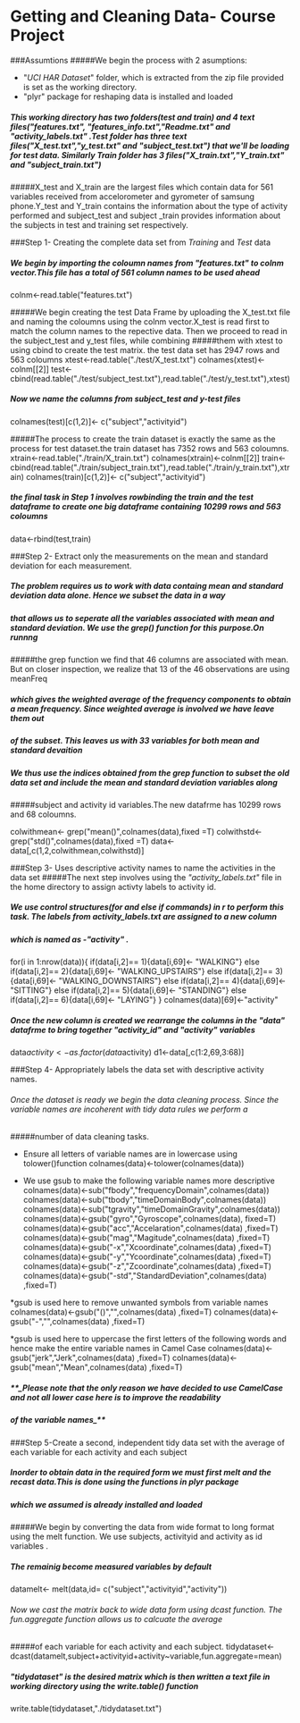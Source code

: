 Getting and Cleaning Data- Course Project
===========================================



###Assumtions
#####We begin the process with 2 asumptions:
* "_UCI HAR Dataset_" folder, which is extracted from the zip file provided is set as the working directory.
* "plyr" package for reshaping data is installed and loaded

##### This working directory has two folders(test and train) and 4 text files("features.txt", "features_info.txt","Readme.txt" and "activity_labels.txt" .Test folder has three text files("X_test.txt","y_test.txt" and "subject_test.txt") that we'll be loading for test data. Similarly Train folder has 3 files("X_train.txt","Y_train.txt" and "subject_train.txt")
#####X_test and X_train are the largest files which contain data for 561 variables received from accelorometer and gyrometer of samsung phone.Y_test and Y_train contains the information about the type of activity performed and subject_test and subject _train provides information about the subjects in test and training set respectively.

###Step 1- Creating the complete data set from _Training_ and _Test_ data

##### We begin by importing the coloumn names from "_features.txt_" to _colnm_ vector.This file has a total of 561 column names to be used ahead
colnm<-read.table("features.txt")

#####We begin creating the test Data Frame by uploading the X_test.txt file and naming the coloumns using the colnm vector.X_test is read first to match the column names to the repective data. Then we proceed to read in the subject_test and y_test files, while combining 
#####them with xtest to using cbind to create the test matrix. the test data set has 2947 rows and 563 coloumns
xtest<-read.table("./test/X_test.txt")
colnames(xtest)<-colnm[[2]]
test<- cbind(read.table("./test/subject_test.txt"),read.table("./test/y_test.txt"),xtest)
##### Now we name the columns from subject_test and y-test files
colnames(test)[c(1,2)]<- c("subject","activityid")

#####The process to create the train dataset is exactly the same as the process for test dataset.the train dataset has 7352 rows and 563 coloumns.
xtrain<-read.table("./train/X_train.txt")
colnames(xtrain)<-colnm[[2]]
train<-cbind(read.table("./train/subject_train.txt"),read.table("./train/y_train.txt"),xtrain)
colnames(train)[c(1,2)]<- c("subject","activityid")

##### the final task in Step 1 involves rowbinding the train and the test dataframe to create one big dataframe containing 10299 rows and 563 coloumns
data<-rbind(test,train)

###Step 2- Extract only the measurements on the mean and standard deviation for each measurement. 
##### The problem requires us to work with data containg mean and standard deviation data alone. Hence we subset the data in a way 
##### that allows us to seperate all the variables associated with mean and standard deviation. We use the **_grep()_** function for this purpose.On runnng 
#####the grep function we find that 46 columns are associated with mean. But on closer inspection, we realize that 13 of the 46 observations are using meanFreq
##### which gives the _**weighted average**_ of the frequency components to obtain a mean frequency. Since weighted average is involved we have leave them out  
##### of the subset. This leaves us with 33 variables for both mean and standard devaition 
##### We thus use the indices obtained from the grep function to subset the old data set and include the mean and standard deviation variables along 
#####subject and activity id variables.The new datafrme has 10299 rows and 68 coloumns.

colwithmean<- grep("mean()",colnames(data),fixed =T)
colwithstd<-grep("std()",colnames(data),fixed =T)
data<- data[,c(1,2,colwithmean,colwithstd)]

###Step 3- Uses descriptive activity names to name the activities in the data set
#####The next step involves using the _"activity_labels.txt"_ file in the home directory to assign activty labels to activity id.
##### We use control structures(for and else if commands) in r to perform this task.  The labels from activity_labels.txt are assigned to a new column
##### which is named as -"activity" .
for(i in 1:nrow(data)){
        if(data[i,2]== 1){data[i,69]<- "WALKING"}
        else if(data[i,2]== 2){data[i,69]<- "WALKING_UPSTAIRS"}
        else if(data[i,2]== 3){data[i,69]<- "WALKING_DOWNSTAIRS"}
        else if(data[i,2]== 4){data[i,69]<- "SITTING"}
        else if(data[i,2]== 5){data[i,69]<- "STANDING"}
        else if(data[i,2]== 6){data[i,69]<- "LAYING"}
                }
colnames(data)[69]<-"activity"

##### Once the new column is created we rearrange the columns in the "data" datafrme to bring together "activity_id" and "activity" variables
data$activity<-as.factor(data$activity)
d1<-data[,c(1:2,69,3:68)] 

###Step 4- Appropriately labels the data set with descriptive activity names. 
###### Once the dataset is ready we begin the data cleaning process. Since the variable names are incoherent with tidy data rules we perform a 
#####number of data cleaning tasks.
* Ensure all letters of variable names are in lowercase using tolower()function
colnames(data)<-tolower(colnames(data))

* We use gsub to make the following variable names more descriptive  
colnames(data)<-sub("fbody","frequencyDomain",colnames(data))
colnames(data)<-sub("tbody","timeDomainBody",colnames(data))
colnames(data)<-sub("tgravity","timeDomainGravity",colnames(data))
colnames(data)<-gsub("gyro","Gyroscope",colnames(data), fixed=T)    
colnames(data)<-gsub("acc","Accelaration",colnames(data) ,fixed=T)
colnames(data)<-gsub("mag","Magitude",colnames(data) ,fixed=T)
colnames(data)<-gsub("-x","Xcoordinate",colnames(data) ,fixed=T)
colnames(data)<-gsub("-y","Ycoordinate",colnames(data) ,fixed=T)
colnames(data)<-gsub("-z","Zcoordinate",colnames(data) ,fixed=T)
colnames(data)<-gsub("-std","StandardDeviation",colnames(data) ,fixed=T)

*gsub is used here to remove unwanted symbols from variable names
colnames(data)<-gsub("()","",colnames(data) ,fixed=T)
colnames(data)<-gsub("-","",colnames(data) ,fixed=T)

*gsub is used here to uppercase the first letters of the following words and hence make the entire variable names in Camel Case
colnames(data)<-gsub("jerk","Jerk",colnames(data) ,fixed=T)
colnames(data)<-gsub("mean","Mean",colnames(data) ,fixed=T)

#####  **_Please note that the only reason we have decided to use CamelCase and not all lower case here is to improve the readability 
##### of the variable names_**


###Step 5-Create a second, independent tidy data set with the average of each variable for each activity and each subject

##### Inorder to obtain data in the required form we must first melt and the recast data.This is done using the functions in plyr package
##### which we assumed is already installed and loaded

#####We begin by converting the data from wide format to long format using the melt function. We use subjects, activityid and activity as id variables .
#####  The remainig become measured variables by default
datamelt<- melt(data,id= c("subject","activityid","activity"))

###### Now we cast the matrix back to wide data form using dcast function. The fun.aggregate function allows us to calcuate the average
#####of each variable for each activity and each subject.
tidydataset<-dcast(datamelt,subject+activityid+activity~variable,fun.aggregate=mean)

##### "tidydataset" is the desired matrix which is then written a text file in working directory using the write.table() function
write.table(tidydataset,"./tidydataset.txt")

                  
